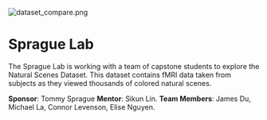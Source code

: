 ![dataset_compare.png](sprague_lab.png)
# Sprague Lab
The Sprague Lab is working with a team of capstone students to explore the Natural Scenes Dataset. This dataset contains fMRI data taken from subjects as they viewed thousands of colored natural scenes.

**Sponsor**: Tommy Sprague 
**Mentor**: Sikun Lin.
**Team Members**: James Du, Michael La, Connor Levenson, Elise Nguyen. 

